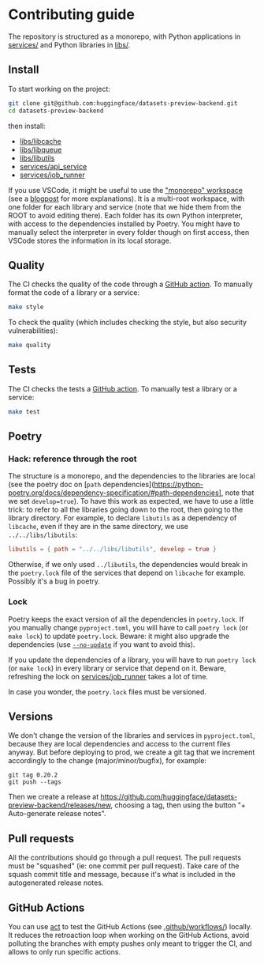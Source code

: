 # Contributing guide

The repository is structured as a monorepo, with Python applications in [services/](./services/) and Python libraries in [libs/](./libs/).

## Install

To start working on the project:

```bash
git clone git@github.com:huggingface/datasets-preview-backend.git
cd datasets-preview-backend
```

then install:

- [libs/libcache](./libs/libcache/INSTALL.md)
- [libs/libqueue](./libs/libcache/INSTALL.md)
- [libs/libutils](./libs/libutils/INSTALL.md)
- [services/api_service](./services/api_service/INSTALL.md)
- [services/job_runner](./services/job_runner/INSTALL.md)

If you use VSCode, it might be useful to use the ["monorepo" workspace](./.vscode/monorepo.code-workspace) (see a [blogpost](https://medium.com/rewrite-tech/visual-studio-code-tips-for-monorepo-development-with-multi-root-workspaces-and-extension-6b69420ecd12) for more explanations). It is a multi-root workspace, with one folder for each library and service (note that we hide them from the ROOT to avoid editing there). Each folder has its own Python interpreter, with access to the dependencies installed by Poetry. You might have to manually select the interpreter in every folder though on first access, then VSCode stores the information in its local storage.

## Quality

The CI checks the quality of the code through a [GitHub action](./.github/workflows/quality.yml). To manually format the code of a library or a service:

```bash
make style
```

To check the quality (which includes checking the style, but also security vulnerabilities):

```bash
make quality
```

## Tests

The CI checks the tests a [GitHub action](./.github/workflows/unit-tests.yml). To manually test a library or a service:

```bash
make test
```

## Poetry

### Hack: reference through the root

The structure is a monorepo, and the dependencies to the libraries are local (see the poetry doc on [`path` dependencies](https://python-poetry.org/docs/dependency-specification/#path-dependencies], note that we set `develop=true`). To have this work as expected, we have to use a little trick: to refer to all the libraries going down to the root, then going to the library directory. For example, to declare `libutils` as a dependency of `libcache`, even if they are in the same directory, we use `../../libs/libutils`:

```toml
libutils = { path = "../../libs/libutils", develop = true }
```

Otherwise, if we only used `../libutils`, the dependencies would break in the `poetry.lock` file of the services that depend on `libcache` for example. Possibly it's a bug in poetry.

### Lock

Poetry keeps the exact version of all the dependencies in `poetry.lock`. If you manually change `pyproject.toml`, you will have to call `poetry lock` (or `make lock`) to update `poetry.lock`. Beware: it might also upgrade the dependencies (use [`--no-update`](https://python-poetry.org/docs/cli/#options-9) if you want to avoid this).

If you update the dependencies of a library, you will have to run `poetry lock` (or `make lock`) in every library or service that depend on it. Beware, refreshing the lock on [services/job_runner](./services/job_runner) takes a lot of time.

In case you wonder, the `poetry.lock` files must be versioned.

## Versions

We don't change the version of the libraries and services in `pyproject.toml`, because they are local dependencies and access to the current files anyway. But before deploying to prod, we create a git tag that we increment accordingly to the change (major/minor/bugfix), for example:

```
git tag 0.20.2
git push --tags
```

Then we create a release at https://github.com/huggingface/datasets-preview-backend/releases/new, choosing a tag, then using the button "+ Auto-generate release notes".

## Pull requests

All the contributions should go through a pull request. The pull requests must be "squashed" (ie: one commit per pull request). Take care of the squash commit title and message, because it's what is included in the autogenerated release notes.

## GitHub Actions

You can use [act](https://github.com/nektos/act) to test the GitHub Actions (see [.github/workflows/](.github/workflows/)) locally. It reduces the retroaction loop when working on the GitHub Actions, avoid polluting the branches with empty pushes only meant to trigger the CI, and allows to only run specific actions.
